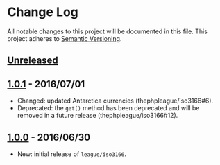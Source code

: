 # Change Log

All notable changes to this project will be documented in this file.
This project adheres to [Semantic Versioning](http://semver.org/).

## [Unreleased]


## [1.0.1] - 2016/07/01

* Changed: updated Antarctica currencies (thephpleague/iso3166#6).
* Deprecated: the `get()` method has been deprecated and will be removed in a future release (thephpleague/iso3166#12).

## [1.0.0] - 2016/06/30

* New: initial release of `league/iso3166`.


[Unreleased]: https://github.com/thephpleague/iso3166/compare/1.0.1...HEAD
[1.0.1]: https://github.com/thephpleague/iso3166/compare/1.0.0...1.0.1
[1.0.0]: https://github.com/thephpleague/iso3166/compare/64bae4f00dbd5679b9a36c54c37af73d5deb5be1...1.0.0
